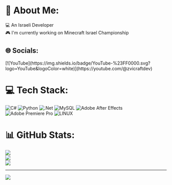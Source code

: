 # 💫 About Me:
💻 An Israeli Developer<br>🎮 I'm currently working on Minecraft Israel Championship<br>


## 🌐 Socials:
<!--[![Discord](https://img.shields.io/badge/Discord-%237289DA.svg?logo=discord&logoColor=white)]() --> [![YouTube](https://img.shields.io/badge/YouTube-%23FF0000.svg?logo=YouTube&logoColor=white)](https://youtube.com/@zvicraftdev) 

# 💻 Tech Stack:
![C#](https://img.shields.io/badge/c%23-%23239120.svg?style=for-the-badge&logo=c-sharp&logoColor=white)  ![Python](https://img.shields.io/badge/python-3670A0?style=for-the-badge&logo=python&logoColor=ffdd54) ![.Net](https://img.shields.io/badge/.NET-5C2D91?style=for-the-badge&logo=.net&logoColor=white) ![MySQL](https://img.shields.io/badge/mysql-%2300f.svg?style=for-the-badge&logo=mysql&logoColor=white)  ![Adobe After Effects](https://img.shields.io/badge/Adobe%20After%20Effects-9999FF.svg?style=for-the-badge&logo=Adobe%20After%20Effects&logoColor=white) ![Adobe Premiere Pro](https://img.shields.io/badge/Adobe%20Premiere%20Pro-9999FF.svg?style=for-the-badge&logo=Adobe%20Premiere%20Pro&logoColor=white) ![LINUX](https://img.shields.io/badge/Linux-FCC624?style=for-the-badge&logo=linux&logoColor=black)
# 📊 GitHub Stats:
![](https://github-readme-stats.vercel.app/api?username=zvicraft&theme=dark&hide_border=false&include_all_commits=true&count_private=true)<br/>
![](https://github-readme-streak-stats.herokuapp.com/?user=zvicraft&theme=dark&hide_border=false)<br/>
![](https://github-readme-stats.vercel.app/api/top-langs/?username=zvicraft&theme=dark&hide_border=false&include_all_commits=true&count_private=true&layout=compact)

---
[![](https://visitcount.itsvg.in/api?id=zvicraft&icon=0&color=0)](https://visitcount.itsvg.in)

  <!--## 💰 You can help me by Donating
  [![PayPal](https://img.shields.io/badge/PayPal-00457C?style=for-the-badge&logo=paypal&logoColor=white)](https://paypal.me/roleplaycity) 
-->
  
<!-- Proudly created with GPRM ( https://gprm.itsvg.in ) -->
